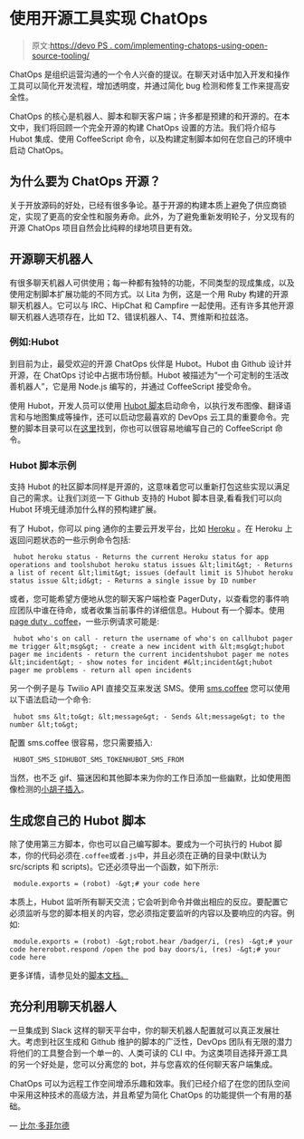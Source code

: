 # 使用开源工具实现 ChatOps

> 原文:[https://devo PS . com/implementing-chatops-using-open-source-tooling/](https://devops.com/implementing-chatops-using-open-source-tooling/)

ChatOps 是组织运营沟通的一个令人兴奋的提议。在聊天对话中加入开发和操作工具可以简化开发流程，增加透明度，并通过简化 bug 检测和修复工作来提高安全性。

ChatOps 的核心是机器人、脚本和聊天客户端；许多都是预建的和开源的。在本文中，我们将回顾一个完全开源的构建 ChatOps 设置的方法。我们将介绍与 Hubot 集成、使用 CoffeeScript 命令，以及构建定制脚本如何在您自己的环境中启动 ChatOps。

## 为什么要为 ChatOps 开源？

关于开放源码的好处，已经有很多争论。基于开源的构建本质上避免了供应商锁定，实现了更高的安全性和服务寿命。此外，为了避免重新发明轮子，分叉现有的开源 ChatOps 项目自然会比纯粹的绿地项目更有效。

## 开源聊天机器人

有很多聊天机器人可供使用；每一种都有独特的功能，不同类型的现成集成，以及使用定制脚本扩展功能的不同方式。以 Lita 为例，这是一个用 Ruby 构建的开源聊天机器人。它可以与 IRC、HipChat 和 Campfire 一起使用。还有许多其他开源聊天机器人选项存在，比如 T2、错误机器人、T4、贾维斯和拉兹洛。

### 例如:Hubot

到目前为止，最受欢迎的开源 ChatOps 伙伴是 Hubot。Hubot 由 Github 设计并开源，在 ChatOps 讨论中占据市场份额。Hubot 被描述为“一个可定制的生活改善机器人”，它是用 Node.js 编写的，并通过 CoffeeScript 接受命令。

使用 Hubot，开发人员可以使用 [Hubot 脚本](https://github.com/github/hubot-scripts)启动命令，以执行发布图像、翻译语言和与地图集成等操作，还可以启动您最喜欢的 DevOps 云工具的重要命令。完整的脚本目录可以在[这里](https://hubot-script-catalog.herokuapp.com/)找到，你也可以很容易地编写自己的 CoffeeScript 命令。

### Hubot 脚本示例

支持 Hubot 的社区脚本同样是开源的，这意味着您可以重新打包这些实现以满足自己的需求。让我们浏览一下 Github 支持的 Hubot 脚本目录,看看我们可以向 Hubot 环境无缝添加什么样的预构建扩展。

有了 Hubot，你可以 ping 通你的主要云开发平台，比如 [Heroku](https://github.com/github/hubot-scripts/blob/master/src/scripts/heroku-status.coffee) 。在 Heroku 上返回问题状态的一些示例命令包括:

```
 hubot heroku status - Returns the current Heroku status for app operations and toolshubot heroku status issues &lt;limit&gt; - Returns a list of recent &lt;limit&gt; issues (default limit is 5)hubot heroku status issue &lt;id&gt; - Returns a single issue by ID number
```

或者，您可能希望方便地从您的聊天客户端检查 PagerDuty，以查看您的事件响应团队中谁在待命，或者收集当前事件的详细信息。Hubout 有一个脚本。使用[page duty . coffee](https://github.com/github/hubot-scripts/blob/master/src/scripts/pagerduty.coffee)，一些示例请求可能是:

```
 hubot who's on call - return the username of who's on callhubot pager me trigger &lt;msg&gt; - create a new incident with &lt;msg&gt;hubot pager me incidents - return the current incidentshubot pager me notes &lt;incident&gt; - show notes for incident #&lt;incident&gt;hubot pager me problems - return all open incidents
```

另一个例子是与 Twilio API 直接交互来发送 SMS。使用 [sms.coffee](https://github.com/github/hubot-scripts/blob/master/src/scripts/sms.coffee) 您可以使用以下语法启动一个命令:

```
 hubot sms &lt;to&gt; &lt;message&gt; - Sends &lt;message&gt; to the number &lt;to&gt;
```

配置 sms.coffee 很容易，您只需要插入:

```
 HUBOT_SMS_SIDHUBOT_SMS_TOKENHUBOT_SMS_FROM
```

当然，也不乏 gif、猫迷因和其他脚本来为你的工作日添加一些幽默，比如使用图像检测的[小胡子插入](https://github.com/github/hubot-scripts/blob/master/src/scripts/auto-stache.coffee)。

## 生成您自己的 Hubot 脚本

除了使用第三方脚本，你也可以自己编写脚本。要成为一个可执行的 Hubot 脚本，你的代码必须在`.coffee`或者`.js`中，并且必须在正确的目录中(默认为 src/scripts 和 scripts)。它还必须导出一个函数，如下所示:

```
 module.exports = (robot) -&gt;# your code here
```

本质上，Hubot 监听所有聊天交流；它会听到命令并做出相应的反应。要配置它必须监听与您的脚本相关的内容，您必须指定要监听的内容以及要响应的内容。例如:

```
 module.exports = (robot) -&gt;robot.hear /badger/i, (res) -&gt;# your code hererobot.respond /open the pod bay doors/i, (res) -&gt;# your code here
```

更多详情，请参见处的[脚本文档。](https://hubot.github.com/docs/scripting/)

## 充分利用聊天机器人

一旦集成到 Slack 这样的聊天平台中，你的聊天机器人配置就可以真正发展壮大。考虑到社区生成和 Github 维护的脚本的广泛性，DevOps 团队有无限的潜力将他们的工具整合到一个单一的、人类可读的 CLI 中。为这类项目选择开源工具的另一个好处是，您可以分离您的 bot，并与您喜欢的任何聊天客户端集成。

ChatOps 可以为远程工作空间增添乐趣和效率。我们已经介绍了在您的团队空间中采用这种技术的高级方法，并且希望为简化 ChatOps 的功能提供一个有用的基础。

— [比尔·多菲尔德](https://devops.com/author/bill-doerrfeld/)